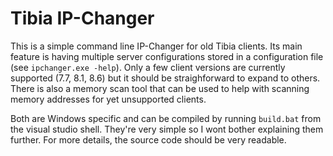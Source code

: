 # Tibia IP-Changer
This is a simple command line IP-Changer for old Tibia clients. Its main feature is having multiple server configurations stored in a configuration file (see `ipchanger.exe -help`). Only a few client versions are currently supported (7.7, 8.1, 8.6) but it should be straighforward to expand to others. There is also a memory scan tool that can be used to help with scanning memory addresses for yet unsupported clients.

Both are Windows specific and can be compiled by running `build.bat` from the visual studio shell. They're very simple so I wont bother explaining them further. For more details, the source code should be very readable.
